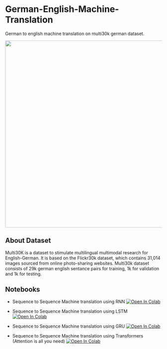 # German-English-Machine-Translation
German to english machine translation on multi30k german dataset.

<img src="https://i.pinimg.com/564x/a4/e6/52/a4e65244561d6dd3dcf7339b62d52465.jpg" width="800" height="600">


## About Dataset

Multi30K is a dataset to stimulate multilingual multimodal research for English-German. It is based on the Flickr30k dataset, which contains 31,014 images sourced from online photo-sharing websites. Multi30k dataset consists of 29k german english sentance pairs for training, 1k for validation and 1k for testing.


## Notebooks

 * Sequence to Sequence Machine translation using RNN [![Open In Colab](https://colab.research.google.com/assets/colab-badge.svg)](https://github.com/arunm8489/German-English-Machine-Translation/blob/main/RNN-encoder-decoder-MT.ipynb)

 * Sequence to Sequence Machine translation using LSTM [![Open In Colab](https://colab.research.google.com/assets/colab-badge.svg)](https://github.com/arunm8489/German-English-Machine-Translation/blob/main/LSTM-encoder-decoder-MT.ipynb)

* Sequence to Sequence Machine translation using GRU [![Open In Colab](https://colab.research.google.com/assets/colab-badge.svg)](https://github.com/arunm8489/German-English-Machine-Translation/blob/main/GRU-encoder-decoder-MT.ipynb)
   
 * Sequence to Sequence Machine translation using Transformers (Attention is all you need) [![Open In Colab](https://colab.research.google.com/assets/colab-badge.svg)](https://github.com/arunm8489/German-English-Machine-Translation/blob/main/Transformers-encoder-decoder-MT.ipynb)
 
